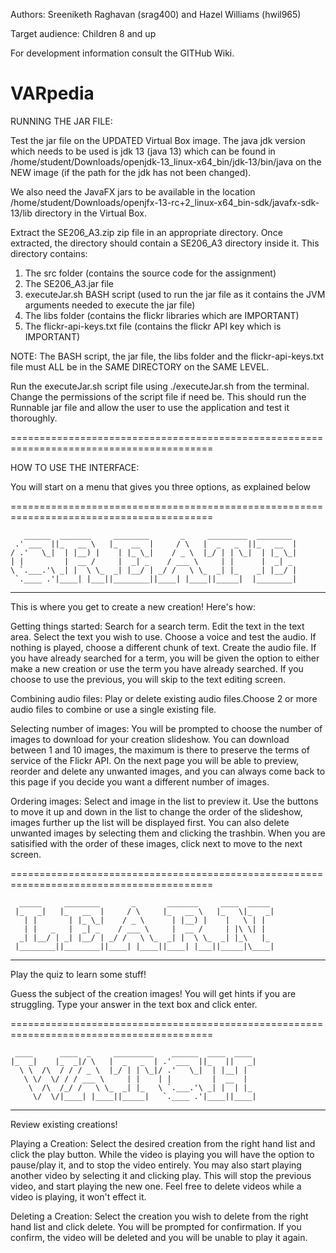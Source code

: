 Authors: Sreeniketh Raghavan (srag400) and Hazel Williams (hwil965)

Target audience: Children 8 and up

For development information consult the GITHub Wiki.

# VARpedia

RUNNING THE JAR FILE: 

Test the jar file on the UPDATED Virtual Box image. The java jdk version which needs to be used is jdk 13 
(java 13) which can be found in /home/student/Downloads/openjdk-13_linux-x64_bin/jdk-13/bin/java on the 
NEW image (if the path for the jdk has not been changed).


We also need the JavaFX jars to be available in the location 
/home/student/Downloads/openjfx-13-rc+2_linux-x64_bin-sdk/javafx-sdk-13/lib directory 
in the Virtual Box. 


Extract the SE206_A3.zip zip file in an appropriate directory. Once extracted, the directory should contain a 
SE206_A3 directory inside it. This directory contains: 

1. The src folder (contains the source code for the assignment)
2. The SE206_A3.jar file
3. executeJar.sh BASH script (used to run the jar file as it contains the JVM arguments needed to execute the jar file)
4. The libs folder (contains the flickr libraries which are IMPORTANT)
5. The flickr-api-keys.txt file (contains the flickr API key which is IMPORTANT)

NOTE: The BASH script, the jar file, the libs folder and the flickr-api-keys.txt file must ALL be in the 
SAME DIRECTORY on the SAME LEVEL. 

Run the executeJar.sh script file using ./executeJar.sh from the terminal. Change the permissions of the script 
file if need be. This should run the Runnable jar file and allow the user to use the application and test it thoroughly. 

=========================================================================================

HOW TO USE THE INTERFACE:

You will start on a menu that gives you three options, as explained below

=========================================================================================

	   ______  _______     ________       _     _________  ________  
	 .' ___  ||_   __ \   |_   __  |     / \   |  _   _  ||_   __  | 
	/ .'   \_|  | |__) |    | |_ \_|    / _ \  |_/ | | \_|  | |_ \_| 
	| |         |  __ /     |  _| _    / ___ \     | |      |  _| _  
	\ `.___.'\ _| |  \ \_  _| |__/ | _/ /   \ \_  _| |_    _| |__/ | 
	 `.____ .'|____| |___||________||____| |____||_____|  |________|

-----------------------------------------------------------------------------------------

This is where you get to create a new creation! Here's how:

Getting things started: 
Search for a search term. 
Edit the text in the text area. 
Select the text you wish to use. 
Choose a voice and test the audio. If nothing is played, choose a different chunk of text. Create the audio file. 
If you have already searched for a term, you will be given the option to either make a new creation or use the term you
have already searched. If you choose to use the previous, you will skip to the text editing screen.

Combining audio files:
Play or delete existing audio files.Choose 2 or more audio files to combine or use a single existing file. 

Selecting number of images:
You will be prompted to choose the number of images to download for your creation slideshow. 
You can download between 1 and 10 images, the maximum is there to preserve the terms of service of the Flickr API. 
On the next page you will be able to preview, reorder and delete any unwanted images, and you can always come back 
to this page if you decide you want a different number of images.

Ordering images:
Select and image in the list to preview it. Use the buttons to move it up and down in the list to change the order of 
the slideshow, images further up the list will be displayed first. You can also delete unwanted images by selecting 
them and clicking the trashbin. When you are satisified with the order of these images, click next to move to the next screen.

=========================================================================================

	  _____     ________       _       _______     ____  _____  
	 |_   _|   |_   __  |     / \     |_   __ \   |_   \|_   _| 
	   | |       | |_ \_|    / _ \      | |__) |    |   \ | |   
	   | |   _   |  _| _    / ___ \     |  __ /     | |\ \| |   
	  _| |__/ | _| |__/ | _/ /   \ \_  _| |  \ \_  _| |_\   |_  
	 |________||________||____| |____||____| |___||_____|\____| 
                                                            
-----------------------------------------------------------------------------------------

Play the quiz to learn some stuff!

Guess the subject of the creation images! You will get hints if you are struggling.
Type your answer in the text box and click enter.



=========================================================================================

	 ____      ____  _     _________    ______  ____  ____  
	|_  _|    |_  _|/ \   |  _   _  | .' ___  ||_   ||   _| 
	  \ \  /\  / / / _ \  |_/ | | \_|/ .'   \_|  | |__| |   
	   \ \/  \/ / / ___ \     | |    | |         |  __  |   
	    \  /\  /_/ /   \ \_  _| |_   \ `.___.'\ _| |  | |_  
	     \/  \/|____| |____||_____|   `.____ .'|____||____| 

-----------------------------------------------------------------------------------------

Review existing creations!


Playing a Creation:
Select the desired creation from the right hand list and click the play button.
While the video is playing you will have the option to pause/play it, and to stop
the video entirely. You may also start playing another video by selecting it and clicking play.
This will stop the previous video, and start playing the new one.
Feel free to delete videos while a video is playing, it won't effect it.

Deleting a Creation:
Select the creation you wish to delete from the right hand list and click delete.
You will be prompted for confirmation. If you confirm, the video will be deleted
and you will be unable to play it again. 

